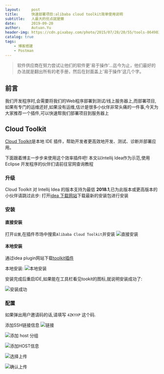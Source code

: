```yaml
---
layout:     post
title:      快速部署项目:alibaba cloud toolkit简单使用说明
subtitle:   人最大的优点就是懒
date:       2019-09-20
author:     Autuan.Yu
header-img: https://cdn.pixabay.com/photo/2015/07/28/20/55/tools-864983__340.jpg
catalog: true
tags:
    - 博客搭建
    - Postman
---
```


> 软件供应商在努力尝试让他们的软件更'易于操作'…迄今为止，他们最好的办法就是翻出所有的老手册，然后在封面盖上'易于操作'这几个字。

## 前言
我们开发程序时,会需要将我们的Web程序部署到测试/线上服务器上,而部署项目,如果有专门的运维还好,如果没有运维,估计是很多小伙伴非常头痛的一件事,今天为大家推荐一个插件,可以快速帮我们部署项目到服务器上

## Cloud Toolkit
[Cloud Toolkit](https://cn.aliyun.com/product/cloudtoolkit)是本地 IDE 插件，帮助开发者更高效地开发、测试、诊断并部署应用。  

下面跟着博主一步步来使用这个效率插件吧!
本文以Intellij Idea作为示范,使用 Eclipse 开发程序的伙伴们请前往官网查询教程
### 升级
Cloud Toolkit 对 Intellij Idea 的版本支持为最低 **2018.1**,已为此版本或更高版本的小伙伴请跳过此步:
打开[idea 下载网站](https://www.jetbrains.com/idea/download/?fromIDE=#section=windows)下载最新的安装包进行安装

### 安装
#### 直接安装
打开`设置`,在插件市场中搜索`Alibaba Cloud Toolkit`并安装
![直接安装](https://yqfile.alicdn.com/b2bb78733c0be47a6f610794d1330194756a27d8.png)
#### 本地安装
通过idea plugin网站下载[toolkit插件](https://plugins.jetbrains.com/plugin/11386-alibaba-cloud-toolkit/versions)  

本地安装:
![本地安装](https://i.loli.net/2019/09/19/urZYLg71OyI9eJQ.png)  

安装完成后重启IDE,如果能在工具栏看见tookit的图标,就说明安装成功了:  

![安装成功](https://i.loli.net/2019/09/19/xQaV3zC5p1RekiY.png)

### 配置
如果弹出用户邀请码的话,请填写 `4ZKYXP` 这个码.

添加SSH链接信息
![链接](https://i.loli.net/2019/09/19/VLaMW819BqfriIO.png)

![添加 host 分组](https://i.loli.net/2019/09/19/ruEPR9a3dvn7HkU.png)

![添加HOST信息](https://i.loli.net/2019/09/19/F1aBU7Jtkmz9oLG.png)

![选择上传](https://i.loli.net/2019/09/19/QknIwZyo9du5cSK.png)

![确认上传](https://i.loli.net/2019/09/19/GPgT3tBYbKvVs1M.png)
